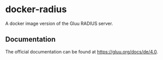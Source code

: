 # docker-radius

A docker image version of the Gluu RADIUS server.

## Documentation

The official documentation can be found at https://gluu.org/docs/de/4.0.
